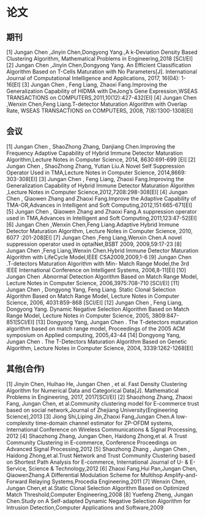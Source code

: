 # 论文


## 期刊
[1]	Jungan Chen ,Jinyin Chen,Dongyong Yang.,A k-Deviation Density Based Clustering Algorithm, Mathematical Problems in Engineering,2018 [SCI/EI]
[2]	Jungan Chen ,Jinyin Chen,Dongyong Yang. An Efficient Classification Algorithm Based on T-Cells Maturation with No Parameters[J]. International Journal of Computational Intelligence and Applications, 2017, 16(04): 1-16[EI]
[3]	Jungan Chen , Feng Liang, Zhaoxi Fang.Improving the Generalization Capability of HIDMA with DeJong’s  Gene Expression,WSEAS TRANSACTIONS on COMPUTERS,2011,10(12):427-432[EI]
[4]	Jungan Chen ,Wenxin Chen,Feng Liang.T-detector Maturation Algorithm with Overlap Rate, WSEAS TRANSACTIONS on COMPUTERS, 2008, 7(8):1300-1308[EI]




## 会议
[1]	Jungan Chen , ShaoZhong Zhang, Danjiang Chen.Improving the Frequency Adaptive Capability of Hybrid Immune Detector Maturation Algorithm,Lecture Notes in Computer Science, 2014,  8630:691-699 [EI]
[2]	Jungan Chen , ShaoZhong Zhang, Yutian Liu.A Novel Self Suppression Operator Used in TMA,Lecture Notes in Computer Science, 2014,8669: 303-308[EI]
[3]	Jungan Chen , Feng Liang, Zhaoxi Fang.Improving the Generalization Capability of Hybrid Immune Detector Maturation Algorithm	,Lecture Notes in Computer Science,2012,7208:298-308[EI]
[4]	Jungan Chen , Qiaowen Zhang and Zhaoxi Fang.Improve the Adaptive Capability of TMA-OR,Advances in Intelligent and Soft Computing,2012,151:665-671[EI]
[5]	Jungan Chen , Qiaowen Zhang and Zhaoxi Fang.A suppression operator used in TMA,Advances in Intelligent and Soft Computing,2011,123:47-52[EI]
[6]	Jungan Chen ,Wenxin Chen,Feng Liang.Adaptive Hybrid Immune Detector Maturation Algorithm, Lecture Notes in Computer Science, 2010, 6077 :201-208[EI]
[7]	Jungan Chen ,Feng Liang,Wenxin Chen.A novel suppression operator used in optaiNet,BSBT 2009, 2009,59:17-23
[8]	Jungan Chen ,Feng Liang,Wenxin Chen.Hybrid Immune Detector Maturation Algorithm with LifeCycle Model,IEEE CSA2009,2009,1-6
[9]	Jungan Chen .T-detectors Maturation Algorithm with Min- Match Range Model,the 3rd IEEE International Conference on Intelligent Systems, 2006,8-11[EI]
[10]	Jungan Chen .Abnormal Detection Algorithm Based on Match Range Model, Lecture Notes in Computer Science, 2006,3975:708-710 [SCI/EI]
[11]	Jungan Chen , Dongyong Yang, Feng Liang. Static Clonal Selection Algorithm Based on Match Range Model, Lecture Notes in Computer Science, 2006, 4031:859-868 [SCI/EI]
[12]	Jungan Chen , Feng Liang, Dongyong Yang. Dynamic Negative Selection Algorithm Based on Match Range Model, Lecture Notes in Computer Science, 2005, 3809:847-851[SCI/EI]
[13]	Dongyong Yang, Jungan Chen . The T-detectors maturation algorithm based on match range model, Proceedings of the 2005 ACM symposium on Applied computing, 2005,43-44
[14]	Dongyong Yang, Jungan Chen . The T-Detectors Maturation Algorithm Based on Genetic Algorithm, Lecture Notes in Computer Science, 2004, 3339:1262-1268[EI] 



## 其他(合作)
[1]	Jinyin Chen, Huihao He, Jungan Chen , et al. Fast Density Clustering Algorithm for Numerical Data and Categorical Data[J]. Mathematical Problems in Engineering, 2017, 2017[SCI/EI]
[2] Shaozhong Zhang, Zhaoxi Fang, Jungan Chen, et al.Community clustering model for E-commerce trust based on social network,Journal of Zhejiang University(Engineering Science),2013
[3] Jiong Shi,Liping Jin,Zhaoxi Fang,Jungan Chen.A low-complexity time-domain channel estimator for ZP-OFDM systems, International Conference on Wireless Communications & Signal Processing, 2012 
[4] Shaozhong Zhang, Jungan Chen, Haidong Zhong,et al. A Trust Community Clustering in E-commerce, Conference Proceedings on Advanced Signal Processing,2012
[5] Shaozhong Zhang , Jungan Chen , Haidong Zhong,et al.Trust Network and Trust Community Clustering based on Shortest Path Analysis for E-commerce, International Journal of U- & E-Service, Science & Technology,2012
[6] Zhaoxi Fang,Hui Pan,Jungan Chen, QiaowenZhang.A Differential Modulation Scheme for Multihop Amplify-and-Forward Relaying Systems,Procedia Engineering,2011
[7] Wenxin Chen, Jungan Chen,et al.Static Clonal Selection Algorithm Based on Optimized Match Threshold,Computer Engineering,2008
[8] Yuefeng Zheng, Jungan Chen.Study on A Self-adapted Dynamic Negative Selection Algorithm for Intrusion Detection,Computer Applications and Software,2009



